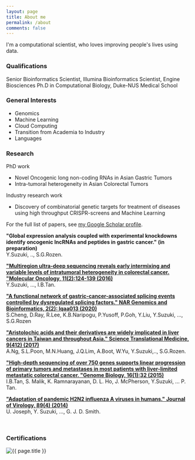 ```yaml
---
layout: page
title: About me
permalink: /about
comments: false
---
```


<div class="row justify-content-between">
<div class="col-md-8 pr-5">

<p>I'm a computational scientist, who loves improving people's lives using data.</p>

<h3>Qualifications</h3>
Senior Bioinformatics Scientist, Illumina
Bioinformatics Scientist, Engine Biosciences
Ph.D in Computational Biology, Duke-NUS Medical School

<h3>General Interests</h3>
<ul>
  <li>Genomics</li>
  <li>Machine Learning</li>
  <li>Cloud Computing</li>
  <li>Transition from Academia to Industry</li>
  <li>Languages</li>
</ul>

<h3>Research</h3>
<p> PhD work </p>
<ul>
  <li>Novel Oncogenic long non-coding RNAs in Asian Gastric Tumors</li>
  <li> Intra-tumoral heterogeneity in Asian Colorectal Tumors </li>
</ul>
<p> Industry research work </p>
<ul>
  <li>Discovery of combinatorial genetic targets for treatment of diseases using high throughput CRISPR-screens and Machine Learning</li>
</ul>

<p>For the full list of papers, see <a href="https://scholar.google.com/citations?hl=en&user=lIh6QvUAAAAJ&view_op=list_works&sortby=pubdate">my Google Scholar profile</a>.</p>

<p><b> "Global expression analysis coupled with experimental knockdowns identify oncogenic lncRNAs and peptides in gastric cancer." (in preparation)</b><br />
Y.Suzuki, .., S.G.Rozen.
</p>

<p><b><a href="https://febs.onlinelibrary.wiley.com/doi/full/10.1002/1878-0261.12012">"Multiregion ultra‐deep sequencing reveals early intermixing and variable levels of intratumoral heterogeneity in colorectal cancer. "Molecular Oncology, 11(2):124-139 (2016)</a></b><br />
Y.Suzuki, ..., I.B.Tan.</p>

<p><b><a href="https://academic.oup.com/nargab/article-abstract/2/2/lqaa013/5763101">"A functional network of gastric-cancer-associated splicing events controlled by dysregulated splicing factors." NAR Genomics and Bioinformatics, 2(2): lqaa013 (2020)</a></b><br />
S.Cheng, D.Ray, R.Lee, K.B.Naripogu, P.Yusoff, P.Goh, Y.Liu, Y.Suzuki, ..., S.G.Rozen</p>

<p><b><a href="https://stm.sciencemag.org/content/9/412/eaan6446.short">"Aristolochic acids and their derivatives are widely implicated in liver cancers in Taiwan and throughout Asia." Science Translational Medicine, 9(412) (2017)</a></b><br />
A.Ng, S.L.Poon, M.N.Huang, J.Q.Lim, A.Boot, W.Yu, Y.Suzuki,.., S.G.Rozen.</p>

<p><b><a href="https://genomebiology.biomedcentral.com/articles/10.1186/s13059-015-0589-1">"High-depth sequencing of over 750 genes supports linear progression of primary tumors and metastases in most patients with liver-limited metastatic colorectal cancer. "Genome Biology, 16(1):32 (2015)</a></b><br />
I.B.Tan, S. Malik, K. Ramnarayanan, D. L. Ho, J. McPherson, Y.Suzuki, ... P. Tan.</p>

<p><b><a href="https://jvi.asm.org/content/89/4/2442.short">"Adaptation of pandemic H2N2 influenza A viruses in humans." Journal of Virology, 89(4) (2014)</a></b><br />
U. Joseph, Y. Suzuki, ..., G. J. D. Smith. </p>
<br />

<h3>Certifications</h3>

</div>

<div class="col-md-4">
  <img class="featured-image img-fluid" src="{{ site.baseurl }}/assets/images/me.jpg" alt="{{ page.title }}">
</div>
</div>
